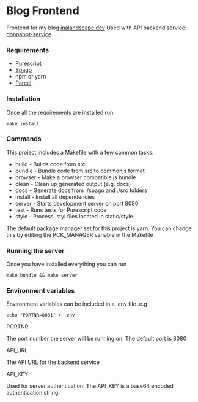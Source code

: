 Blog Frontend
===

Frontend for my blog [inalandscape.dev](https://inalandscape.dev)
Used with API backend service: [donnabot-service](https://github.com/naglalakk/donnabot-service)

### Requirements

* [Purescript](https://github.com/purescript/purescript)
* [Spago](https://github.com/spacchetti/spago)
* npm or yarn
* [Parcel](https://parceljs.org) 

### Installation

Once all the requirements are installed run

    make install

### Commands

This project includes a Makefile with a few common tasks:

* build   - Builds code from src
* bundle  - Bundle code from src to commonjs format
* browser - Make a browser compatible js bundle
* clean   - Clean up generated output (e.g. docs)
* docs    - Generate docs from ./spago and ./src folders
* install - Install all dependencies
* server  - Starts development server on port 8080
* test    - Runs tests for Purescript code
* style   - Process .styl files located in static/style

The default package manager set for this project is yarn.
You can change this by editing the PCK_MANAGER variable in the Makefile

### Running the server

Once you have installed everything you can run

    make bundle && make server

### Environment variables

Environment variables can be included in a .env file .e.g

    echo "PORTNR=8081" > .env

PORTNR

The port number the server will be running on. The default port is 8080

API_URL

The API URL for the backend service

API_KEY

Used for server authentication. The API_KEY is a base64 encoded authentication string.
